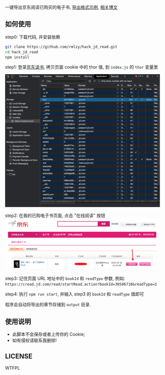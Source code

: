 一键导出京东阅读已购买的电子书, [导出格式示例](./output/30410212/index.html), [相关博文](http://poppython.com/blog/hack_jd_read.html)

## 如何使用
step0: 下载代码, 并安装依赖

```bash
git clone https://github.com/rmlzy/hack_jd_read.git
cd hack_jd_read
npm install
```

step1:
登录[京东读书](https://e.jd.com/), 拷贝页面 cookie 中的 thor 值, 到 `index.js` 的 `thor` 变量里

![](./assets/step1.jpg)

step2: 在我的已购电子书页面, 点击 "在线阅读" 按钮
![](./assets/step2.jpg)

step3: 记住页面 URL 地址中的 `bookId` 和 `readType` 参数, 例如: `https://cread.jd.com/read/startRead.action?bookId=30506710&readType=3`

step4: 执行 `npm run start`, 并输入 step3 的 `bookId` 和 `readType` 值即可

程序会自动将导出的章节存储到 `output` 目录.

## 使用说明
+ 此脚本不会保存或者上传你的 Cookie;
+ 如有侵权请联系我删除!

## LICENSE
WTFPL
